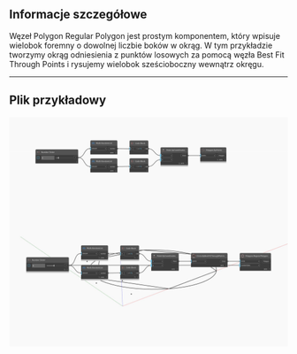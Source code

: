 ## Informacje szczegółowe
Węzeł Polygon Regular Polygon jest prostym komponentem, który wpisuje wielobok foremny o dowolnej liczbie boków w okrąg. W tym przykładzie tworzymy okrąg odniesienia z punktów losowych za pomocą węzła Best Fit Through Points i rysujemy wielobok sześcioboczny wewnątrz okręgu.
___
## Plik przykładowy

![RegularPolygon](./Autodesk.DesignScript.Geometry.Polygon.RegularPolygon_img.jpg)

